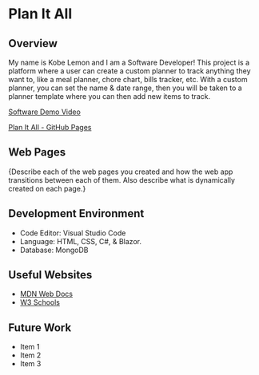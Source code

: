 # Plan It All

## Overview

My name is Kobe Lemon and I am a Software Developer! This project is a platform where a user can create a custom planner to track anything they want to, like a meal planner, chore chart, bills tracker, etc. With a custom planner, you can set the name & date range, then you will be taken to a planner template where you can then add new items to track.

[Software Demo Video](https://www.youtube.com/watch?v=-s2TUZDD0G0)

[Plan It All - GitHub Pages](URLHere)

## Web Pages

{Describe each of the web pages you created and how the web app transitions between each of them.  Also describe what is dynamically created on each page.}

## Development Environment

- Code Editor: Visual Studio Code
- Language: HTML, CSS, C#, & Blazor.
- Database: MongoDB

## Useful Websites

- [MDN Web Docs](https://developer.mozilla.org/en-US/)
- [W3 Schools](https://www.w3schools.com/)

## Future Work

- Item 1
- Item 2
- Item 3
